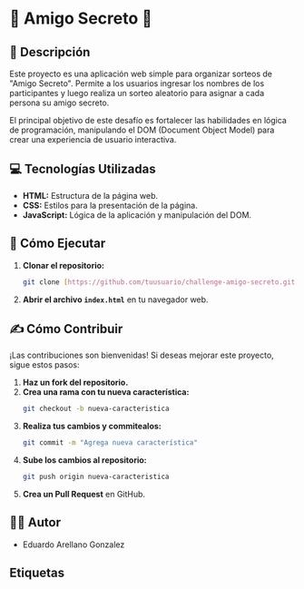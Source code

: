 # 🎁 Amigo Secreto 🎁

## 🌟 Descripción <a name="descripcion"></a>

Este proyecto es una aplicación web simple para organizar sorteos de "Amigo Secreto". Permite a los usuarios ingresar los nombres de los participantes y luego realiza un sorteo aleatorio para asignar a cada persona su amigo secreto.

El principal objetivo de este desafío es fortalecer las habilidades en lógica de programación, manipulando el DOM (Document Object Model) para crear una experiencia de usuario interactiva.

## 💻 Tecnologías Utilizadas <a name="tecnologias-utilizadas"></a>

* **HTML:** Estructura de la página web.
* **CSS:** Estilos para la presentación de la página.
* **JavaScript:** Lógica de la aplicación y manipulación del DOM.

## 🚀 Cómo Ejecutar <a name="como-ejecutar"></a>

1.  **Clonar el repositorio:**
    ```bash
    git clone [https://github.com/tuusuario/challenge-amigo-secreto.git](https://www.google.com/search?q=https://github.com/tuusuario/challenge-amigo-secreto.git)
    ```
2.  **Abrir el archivo `index.html`** en tu navegador web.

## ✍️ Cómo Contribuir <a name="como-contribuir"></a>

¡Las contribuciones son bienvenidas! Si deseas mejorar este proyecto, sigue estos pasos:

1.  **Haz un fork del repositorio.**
2.  **Crea una rama con tu nueva característica:**
    ```bash
    git checkout -b nueva-caracteristica
    ```
3.  **Realiza tus cambios y commitealos:**
    ```bash
    git commit -m "Agrega nueva característica"
    ```
4.  **Sube los cambios al repositorio:**
    ```bash
    git push origin nueva-caracteristica
    ```
5.  **Crea un Pull Request** en GitHub.

## 👨‍💻 Autor <a name="autor"></a>

*  Eduardo Arellano Gonzalez

## Etiquetas
